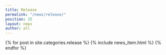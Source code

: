```yaml
---
title: Release
permalink: "/news/release/"
position: 15
layout: news
author: all
---
```


{% for post in site.categories.release %}
  {% include news_item.html %}
{% endfor %}
